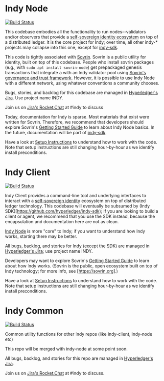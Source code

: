 # Indy Node

[![Build Status](https://jenkins.evernym.com/buildStatus/icon?job=Sovrin%20Node/master)](https://jenkins.evernym.com/view/Core/job/Sovrin%20Node/job/master/)    

This codebase embodies all the functionality to run nodes--validators and/or observers
that provide a [self-sovereign identity ecosystem](https://sovrin.org) on top of a
distributed ledger. It is the core project for Indy; over time, all other indy-\* projects may
collapse into this one, except for [indy-sdk](https://github.com/hyperledger/indy-sdk).

This code is tightly associated with [Sovrin](https://sovrin.org). Sovrin is a public utility
for identity, built on top of this codebase. People who install sovrin packages (e.g., with
`sudo apt install sovrin-node`) get prepackaged genesis transactions that integrate a
with an Indy validator pool using [Sovrin's governance and trust framework](https://sovrin.org/wp-content/uploads/2017/06/SovrinProvisionalTrustFramework2017-03-22.pdf). However, it is possible to use Indy Node
with a different network, using whatever conventions a community chooses.

Bugs, stories, and backlog for this codebase are managed in [Hyperledger's Jira](https://jira.hyperledger.org).
Use project name INDY.

Join us on [Jira's Rocket.Chat](chat.hyperledger.org) at #indy to discuss

Today, documentation for Indy is sparse. Most materials that exist were written for Sovrin. Therefore,
we recommend that developers should explore Sovrin's [Getting Started Guide](https://github.com/sovrin-foundation/sovrin-client/blob/master/getting-started.md) to learn about Indy Node basics. In the future, documentation
will be part of [indy-sdk](https://github.com/hyperledger/indy-sdk).

Have a look at [Setup Instructions](https://github.com/sovrin-foundation/sovrin-client/blob/master/setup.md)
to understand how to work with the code. Note that setup instructions are
still changing hour-by-hour as we identify
install preconditions.

# Indy Client    

[![Build Status](https://jenkins.evernym.com/buildStatus/icon?job=Sovrin%20Client/master)](https://jenkins.evernym.com/job/Sovrin%20Client/job/master/)    

Indy Client provides a command-line tool and underlying interfaces to interact with
a [self-sovereign identity](https://sovrin.org) ecosystem on top of distributed ledger technology.
This codebase will eventually be subsumed by (Indy SDK)[https://github.com/hyperledger/indy-sdk);
if you are looking to build a client or agent, we recommend that you use the SDK instead, because
the encapsulation and documentation here are not as clean.

[Indy Node](https://github.com/hyperledger/indy-node) is more "core" to Indy; if you want to
understand how Indy works, starting there may be better.

All bugs, backlog, and stories for Indy (except the SDK) are managed in [Hyperledger's Jira](https://jira.hyperledger.org); use project name INDY.

Developers may want to explore Sovrin's [Getting Started Guide](https://github.com/sovrin-foundation/sovrin-client/blob/master/getting-started.md) to learn about how Indy works. (Sovrin is the public, open ecosystem
built on top of Indy technology; for more info, see [https://sovrin.org].)

Have a look at [Setup Instructions](https://github.com/sovrin-foundation/sovrin-client/blob/master/setup.md)
to understand how to work with the code. Note that setup instructions are still changing hour-by-hour as we identify install preconditions.

# Indy Common

[![Build Status](https://jenkins.evernym.com/buildStatus/icon?job=Sovrin%20Common/master)](https://jenkins.evernym.com/view/Core/job/Sovrin%20Common/job/master/)

Common utility functions for other Indy repos (like indy-client, indy-node etc)

This repo will be merged with indy-node at some point soon.

All bugs, backlog, and stories for this repo are managed in [Hyperledger's Jira](https://jira.hyperledger.org).

Join us on [Jira's Rocket.Chat](chat.hyperledger.org) at #indy to discuss.

